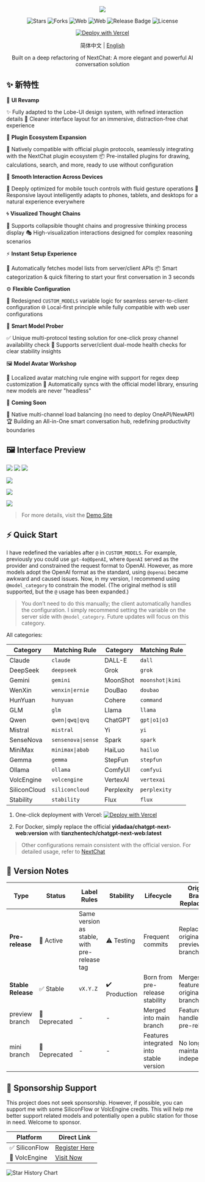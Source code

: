 <div align="center">

![](https://raw.githubusercontent.com/tianzhentech/static/main/images/NeatChat-Dark.svg)

![Stars](https://img.shields.io/github/stars/tianzhentech/neatchat)
![Forks](https://img.shields.io/github/forks/tianzhentech/neatchat)
![Web](https://img.shields.io/badge/Web-PWA-orange?logo=microsoftedge)
![Web](https://img.shields.io/badge/-Windows-blue?logo=windows)
![Release Badge](https://img.shields.io/github/v/release/tianzhentech/neatchat.svg)
![License](https://img.shields.io/github/license/tianzhentech/neatchat.svg)

[![Deploy with Vercel](https://vercel.com/button)](https://vercel.com/new/clone?repository-url=https://github.com/tianzhentech/NeatChat.git)

简体中文 | [English](README.en.md)

Built on a deep refactoring of NextChat: A more elegant and powerful AI conversation solution
</div>

## ✨ 新特性

🎨 **UI Revamp**

✨ Fully adapted to the Lobe-UI design system, with refined interaction details
🌿 Cleaner interface layout for an immersive, distraction-free chat experience

🔌 **Plugin Ecosystem Expansion**

🧩 Natively compatible with official plugin protocols, seamlessly integrating with the NextChat plugin ecosystem
📦 Pre-installed plugins for drawing, calculations, search, and more, ready to use without configuration

📱 **Smooth Interaction Across Devices**

🔄 Deeply optimized for mobile touch controls with fluid gesture operations
📲 Responsive layout intelligently adapts to phones, tablets, and desktops for a natural experience everywhere

🌀 **Visualized Thought Chains**

🧠 Supports collapsible thought chains and progressive thinking process display
🎭 High-visualization interactions designed for complex reasoning scenarios

⚡ **Instant Setup Experience**

🚀 Automatically fetches model lists from server/client APIs
📦 Smart categorization & quick filtering to start your first conversation in 3 seconds

⚙️ **Flexible Configuration**

🔗 Redesigned `CUSTOM_MODELS` variable logic for seamless server-to-client configuration
🌐 Local-first principle while fully compatible with web user configurations

🧪 **Smart Model Prober**

✅ Unique multi-protocol testing solution for one-click proxy channel availability check
🔋 Supports server/client dual-mode health checks for clear stability insights

🖼️ **Model Avatar Workshop**

🎨 Localized avatar matching rule engine with support for regex deep customization
🔄 Automatically syncs with the official model library, ensuring new models are never "headless"

🚧 **Coming Soon**

🌉 Native multi-channel load balancing (no need to deploy OneAPI/NewAPI)
🏆 Building an All-in-One smart conversation hub, redefining productivity boundaries

## 🖼️ Interface Preview

![](https://raw.githubusercontent.com/tianzhentech/static/main/images/%7B326DD837-A2FE-4603-A289-47FD5FED329A%7D.png)
![](https://raw.githubusercontent.com/tianzhentech/static/main/images/%7B1FB6B249-72D5-42F0-B861-7FE95ADCEEEE%7D.png)
![](https://raw.githubusercontent.com/tianzhentech/static/main/images/%7B6656232E-09F3-472D-A2B4-621DDD57D9CC%7D.png)

![](https://raw.githubusercontent.com/tianzhentech/static/main/images/20250312232933.png)

![](https://raw.githubusercontent.com/tianzhentech/static/main/images/20250312223248.png)

![](https://raw.githubusercontent.com/tianzhentech/static/main/images/20250313011331.png)

> For more details, visit the [Demo Site](https://nc.tianz.me)

## ⚡ Quick Start

I have redefined the variables after `@` in `CUSTOM_MODELS`. For example, previously you could use `gpt-4o@OpenAI`, where `OpenAI` served as the provider and constrained the request format to OpenAI. However, as more models adopt the OpenAI format as the standard, using `@openai` became awkward and caused issues. Now, in my version, I recommend using `@model_category` to constrain the model. (The original method is still supported, but the `@` usage has been expanded.)

> You don’t need to do this manually; the client automatically handles the configuration. I simply recommend setting the variable on the server side with `@model_category`. Future updates will focus on this category.

All categories:

| Category      | Matching Rule         | Category    | Matching Rule       |
| ------------- | --------------------- | ----------- | ------------------- |
| Claude        | `claude`             | DALL-E      | `dall`             |
| DeepSeek      | `deepseek`           | Grok        | `grok`             |
| Gemini        | `gemini`             | MoonShot    | `moonshot\|kimi`   |
| WenXin        | `wenxin\|ernie`      | DouBao      | `doubao`           |
| HunYuan       | `hunyuan`            | Cohere      | `command`          |
| GLM           | `glm`                | Llama       | `llama`            |
| Qwen          | `qwen\|qwq\|qvq`     | ChatGPT     | `gpt\|o1\|o3`      |
| Mistral       | `mistral`            | Yi          | `yi`               |
| SenseNova     | `sensenova\|sense`   | Spark       | `spark`            |
| MiniMax       | `minimax\|abab`      | HaiLuo      | `hailuo`           |
| Gemma         | `gemma`              | StepFun     | `stepfun`          |
| Ollama        | `ollama`             | ComfyUI     | `comfyui`          |
| VolcEngine    | `volcengine`         | VertexAI    | `vertexai`         |
| SiliconCloud  | `siliconcloud`       | Perplexity  | `perplexity`       |
| Stability     | `stability`          | Flux        | `flux`             |

1. One-click deployment with Vercel: [![Deploy with Vercel](https://vercel.com/button)](https://vercel.com/new/clone?repository-url=https://github.com/tianzhentech/NeatChat.git)

2. For Docker, simply replace the official **yidadaa/chatgpt-next-web:version** with **tianzhentech/chatgpt-next-web:latest**

> Other configurations remain consistent with the official version. For detailed usage, refer to [NextChat](https://github.com/ChatGPTNextWeb/ChatGPT-Next-Web)

## 🚢 Version Notes

| Type          | Status | Label Rules                     | Stability | Lifecycle          | Original Branch Replacement |
| ------------- | ------ | ------------------------------- | --------- | ------------------ | -------------------------- |
| **Pre-release** | 🔄 Active | Same version as stable, with pre-release tag | ⚠️ Testing | Frequent commits   | Replaces original preview branch |
| **Stable Release** | ✅ Stable | `vX.Y.Z`                         | ✔️ Production | Born from pre-release stability | Merges features from original mini branch |
| preview branch | 🚫 Deprecated | -                                | -          | Merged into main branch | Features handled by pre-release |
| mini branch    | 🚫 Deprecated | -                                | -          | Features integrated into stable version | No longer maintained independently |

## 💝 Sponsorship Support

This project does not seek sponsorship. However, if possible, you can support me with some SiliconFlow or VolcEngine credits. This will help me better support related models and potentially open a public station for those in need. Welcome to sponsor.

| Platform     | Direct Link                                            |
| ------------ | ----------------------------------------------------- |
| ✅ SiliconFlow | [Register Here](https://cloud.siliconflow.cn/i/tX3hT0Ly) |
| 🚀 VolcEngine | [Visit Now](https://volcengine.com/L/i5QyNFSX)         |

<a>

 <picture>
   <source media="(prefers-color-scheme: dark)" srcset="https://api.star-history.com/svg?repos=tianzhentech/NeatChat&type=Date&theme=dark" />
   <source media="(prefers-color-scheme: light)" srcset="https://api.star-history.com/svg?repos=tianzhentech/NeatChat&type=Date" />
   <img alt="Star History Chart" src="https://api.star-history.com/svg?repos=tianzhentech/NeatChat&type=Date" />
 </picture>

</a>
